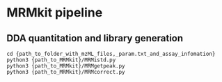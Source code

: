 # MRMkit pipeline
## DDA quantitation and library generation
```
cd {path_to_folder_with_mzML_files,_param.txt_and_assay_infomation}
python3 {path_to_MRMkit}/MRMistd.py
python3 {path_to_MRMkit}/MRMgetpeak.py
python3 {path_to_MRMkit}/MRMcorrect.py
```



